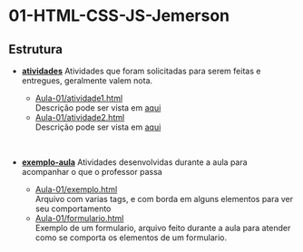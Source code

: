 # 01-HTML-CSS-JS-Jemerson

## Estrutura

- [**atividades**](./Aula-01/atividades/)
    Atividades que foram solicitadas para serem feitas e entregues, geralmente valem nota.

    - [Aula-01/atividade1.html](./Aula-01/atividades/atividade1.html)  
        Descrição pode ser vista em [aqui](https://pos-unipar.github.io/docs/html-css-js#atividade-1)
    - [Aula-01/atividade2.html](./Aula-01/atividades/atividade2.html)  
    Descrição pode ser vista em [aqui](https://pos-unipar.github.io/docs/html-css-js#atividade-2)
        
<br />

- [**exemplo-aula**](./Aula-01/exemplo-aula/)
    Atividades desenvolvidas durante a aula para acompanhar o que o professor passa

    - [Aula-01/exemplo.html](./Aula-01/exemplo-aula/exemplo.html)  
        Arquivo com varias tags, e com borda em alguns elementos para ver seu comportamento
    - [Aula-01/formulario.html](./Aula-01/exemplo-aula/formulario.html)  
        Exemplo de um formulario, arquivo feito durante a aula para atender como se comporta os elementos de um formulario.
